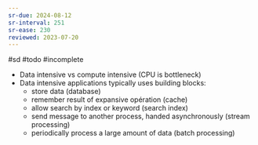 ```yaml
---
sr-due: 2024-08-12
sr-interval: 251
sr-ease: 230
reviewed: 2023-07-20
---
```


#sd #todo #incomplete

- Data intensive vs compute intensive (CPU is bottleneck)
- Data intensive applications typically uses building blocks:
  - store data (database)
  - remember result of expansive opération (cache)
  - allow search by index or keyword (search index)
  - send message to another process, handed asynchronously (stream processing)
  - periodically process a large amount of data (batch processing)
